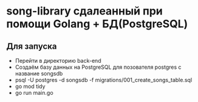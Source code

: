 # song-library сдалеанный при помощи Golang + БД(PostgreSQL)

## Для запуска

- Перейти в директорию back-end
- Создаём базу данных на PostgreSQL для позователя postgres с название songsdb
- psql -U postgres -d songsdb -f migrations/001_create_songs_table.sql
- go mod tidy
- go run main.go
